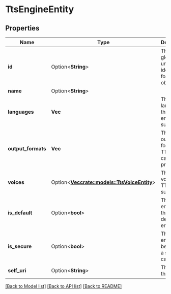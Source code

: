 # TtsEngineEntity

## Properties

Name | Type | Description | Notes
------------ | ------------- | ------------- | -------------
**id** | Option<**String**> | The globally unique identifier for the object. | [optional][readonly]
**name** | Option<**String**> |  | [optional]
**languages** | **Vec<String>** | The set of languages the TTS engine supports | 
**output_formats** | **Vec<String>** | The set of output formats the TTS engine can produce | 
**voices** | Option<[**Vec<crate::models::TtsVoiceEntity>**](TtsVoiceEntity.md)> | The set of voices the TTS engine supports | [optional]
**is_default** | Option<**bool**> | The TTS engine is the global default engine | [optional]
**is_secure** | Option<**bool**> | The TTS engine can be used in a secure call flow | [optional]
**self_uri** | Option<**String**> | The URI for this object | [optional][readonly]

[[Back to Model list]](../README.md#documentation-for-models) [[Back to API list]](../README.md#documentation-for-api-endpoints) [[Back to README]](../README.md)


